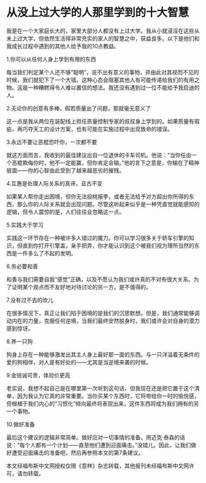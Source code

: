 # 从没上过大学的人那里学到的十大智慧

我是在一个大家庭长大的，家里大部分人都没有上过大学。我从小就浸淫在这些从未上过大学，但依然生活得非常充实的家人的智慧之中，获益良多。以下是他们和我成长过程中遇到的其他人给予我的10点教益。

1.你可以从任何人身上学到有用的东西

每当我们判定某个人还不够“聪明”，说不出有意义的事物，并由此对其视而不见的时候，我们就犯下了一个大错。这种心态会阻塞其他人有可能传递给我们的有用之物。这是一种糟糕得令人难以置信的想法。我还没有遇到过一位不能给予我启迪的人。

2.无论你的创意有多棒，假若质量出了问题，那就毫无意义了

这一点是我从两位在装配线上担任质量控制专家的叔叔身上学到的。如果质量有瑕疵，再巧夺天工的设计方案，也有可能在实施过程中出现致命的错误。

3.永远不要让恶棍恐吓你，一次都不要

就这方面而言，我收到的最佳建议出自一位退休的卡车司机。他说：“当你任由一个恶棍欺侮你时，他不一定能赢，但你肯定会输。”他的言下之意是，你输在了精神层面——你的心智由此受到了越来越恶劣的摧残。

4.互惠是处理人际关系的真谛，亘古不变

如果某人帮你走出困境，但你无法投桃报李，或者无法给予对方超出你所得的东西，那么你的人际关系就会出现问题。尽管这听起来似乎是一种凭直觉就能感知的逻辑，但令人震惊的是，人们往往会忽略这一点。

5.实践大于学习

实践这一环节存在一种被许多人错过的魔力。你可以学习很多关于轿车引擎的知识，但直到你打开引擎盖，亲手把弄，你才能认识到这个被我们视为理所当然的东西是一件多么了不起的发明。

6.务必要和善

和善与我们需要自我“感觉”正确，以及不愿认为我们或许真的不对有很大关系。为了证明某个观点而不友好地对待讨论的另一方，是不值得的。

7.没有过不去的坎儿

在很多情况下，真正让我们陷于困境的是我们的沉思默想。但是，我们通常能够调动内在的力量，克服任何逆境，当我们最终安然脱身时，我们或许会对自身的潜力感到惊讶。

8.养一只狗

狗身上存在一种能够激发出其主人身上最好那一面的东西。与一只洋溢着无条件的爱的狗相伴，对人是有好处的——尤其是当逆境来袭的时候。

9.金钱诚可贵，体验价更高

老实说，我想不起自己是在哪里第一次听到这句话，但我现在还是把它置于这个清单，因为我认为它真的非常重要。当你买某个东西时，它将带给你一时的愉悦感，但根植于我们内心的“习惯化”倾向最终将表现出来，这件东西将成为我们拥有的另一个事物。

10.做好准备

最后这个建议的逻辑非常简单。做好应对一切事情的准备。用迈克·泰森的话说：“每个人都有一个计划——直至他们遭到迎面痛击。”没错儿。因此，让我们做好遭受迎面痛击的准备吧，然后再参照本文的第7条建议。

本文经福布斯中文网授权仅限《意林》杂志转载，其他报刊未经福布斯中文网许可，请勿转载。